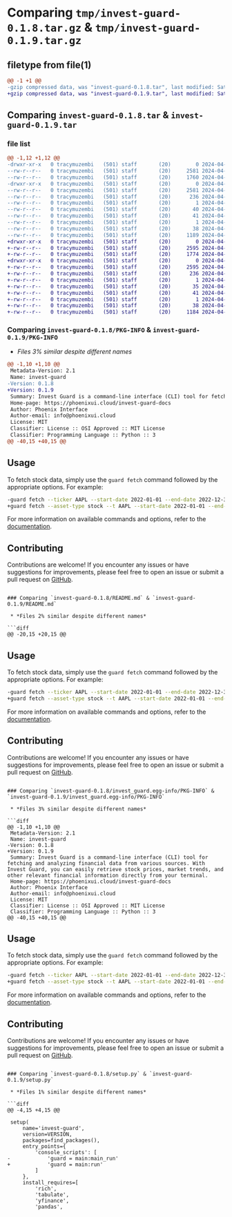 # Comparing `tmp/invest-guard-0.1.8.tar.gz` & `tmp/invest-guard-0.1.9.tar.gz`

## filetype from file(1)

```diff
@@ -1 +1 @@
-gzip compressed data, was "invest-guard-0.1.8.tar", last modified: Sat Apr 13 21:01:31 2024, max compression
+gzip compressed data, was "invest-guard-0.1.9.tar", last modified: Sat Apr 13 21:22:42 2024, max compression
```

## Comparing `invest-guard-0.1.8.tar` & `invest-guard-0.1.9.tar`

### file list

```diff
@@ -1,12 +1,12 @@
-drwxr-xr-x   0 tracymuzembi   (501) staff       (20)        0 2024-04-13 21:01:31.329910 invest-guard-0.1.8/
--rw-r--r--   0 tracymuzembi   (501) staff       (20)     2581 2024-04-13 21:01:31.329517 invest-guard-0.1.8/PKG-INFO
--rw-r--r--   0 tracymuzembi   (501) staff       (20)     1760 2024-04-13 12:44:48.000000 invest-guard-0.1.8/README.md
-drwxr-xr-x   0 tracymuzembi   (501) staff       (20)        0 2024-04-13 21:01:31.329033 invest-guard-0.1.8/invest_guard.egg-info/
--rw-r--r--   0 tracymuzembi   (501) staff       (20)     2581 2024-04-13 21:01:31.000000 invest-guard-0.1.8/invest_guard.egg-info/PKG-INFO
--rw-r--r--   0 tracymuzembi   (501) staff       (20)      236 2024-04-13 21:01:31.000000 invest-guard-0.1.8/invest_guard.egg-info/SOURCES.txt
--rw-r--r--   0 tracymuzembi   (501) staff       (20)        1 2024-04-13 21:01:31.000000 invest-guard-0.1.8/invest_guard.egg-info/dependency_links.txt
--rw-r--r--   0 tracymuzembi   (501) staff       (20)       40 2024-04-13 21:01:31.000000 invest-guard-0.1.8/invest_guard.egg-info/entry_points.txt
--rw-r--r--   0 tracymuzembi   (501) staff       (20)       41 2024-04-13 21:01:31.000000 invest-guard-0.1.8/invest_guard.egg-info/requires.txt
--rw-r--r--   0 tracymuzembi   (501) staff       (20)        1 2024-04-13 21:01:31.000000 invest-guard-0.1.8/invest_guard.egg-info/top_level.txt
--rw-r--r--   0 tracymuzembi   (501) staff       (20)       38 2024-04-13 21:01:31.329980 invest-guard-0.1.8/setup.cfg
--rw-r--r--   0 tracymuzembi   (501) staff       (20)     1189 2024-04-13 21:01:23.000000 invest-guard-0.1.8/setup.py
+drwxr-xr-x   0 tracymuzembi   (501) staff       (20)        0 2024-04-13 21:22:42.238897 invest-guard-0.1.9/
+-rw-r--r--   0 tracymuzembi   (501) staff       (20)     2595 2024-04-13 21:22:42.238501 invest-guard-0.1.9/PKG-INFO
+-rw-r--r--   0 tracymuzembi   (501) staff       (20)     1774 2024-04-13 21:21:28.000000 invest-guard-0.1.9/README.md
+drwxr-xr-x   0 tracymuzembi   (501) staff       (20)        0 2024-04-13 21:22:42.238014 invest-guard-0.1.9/invest_guard.egg-info/
+-rw-r--r--   0 tracymuzembi   (501) staff       (20)     2595 2024-04-13 21:22:42.000000 invest-guard-0.1.9/invest_guard.egg-info/PKG-INFO
+-rw-r--r--   0 tracymuzembi   (501) staff       (20)      236 2024-04-13 21:22:42.000000 invest-guard-0.1.9/invest_guard.egg-info/SOURCES.txt
+-rw-r--r--   0 tracymuzembi   (501) staff       (20)        1 2024-04-13 21:22:42.000000 invest-guard-0.1.9/invest_guard.egg-info/dependency_links.txt
+-rw-r--r--   0 tracymuzembi   (501) staff       (20)       35 2024-04-13 21:22:42.000000 invest-guard-0.1.9/invest_guard.egg-info/entry_points.txt
+-rw-r--r--   0 tracymuzembi   (501) staff       (20)       41 2024-04-13 21:22:42.000000 invest-guard-0.1.9/invest_guard.egg-info/requires.txt
+-rw-r--r--   0 tracymuzembi   (501) staff       (20)        1 2024-04-13 21:22:42.000000 invest-guard-0.1.9/invest_guard.egg-info/top_level.txt
+-rw-r--r--   0 tracymuzembi   (501) staff       (20)       38 2024-04-13 21:22:42.238985 invest-guard-0.1.9/setup.cfg
+-rw-r--r--   0 tracymuzembi   (501) staff       (20)     1184 2024-04-13 21:19:46.000000 invest-guard-0.1.9/setup.py
```

### Comparing `invest-guard-0.1.8/PKG-INFO` & `invest-guard-0.1.9/PKG-INFO`

 * *Files 3% similar despite different names*

```diff
@@ -1,10 +1,10 @@
 Metadata-Version: 2.1
 Name: invest-guard
-Version: 0.1.8
+Version: 0.1.9
 Summary: Invest Guard is a command-line interface (CLI) tool for fetching and analyzing financial data from various sources. With Invest Guard, you can easily retrieve stock prices, market trends, and other relevant financial information directly from your terminal.
 Home-page: https://phoenixui.cloud/invest-guard-docs
 Author: Phoenix Interface
 Author-email: info@phoenixui.cloud
 License: MIT
 Classifier: License :: OSI Approved :: MIT License
 Classifier: Programming Language :: Python :: 3
@@ -40,15 +40,15 @@
 ```
 
 ## Usage
 
 To fetch stock data, simply use the `guard fetch` command followed by the appropriate options. For example:
 
 ```bash
-guard fetch --ticker AAPL --start-date 2022-01-01 --end-date 2022-12-31
+guard fetch --asset-type stock --t AAPL --start-date 2022-01-01 --end-date 2022-12-31
 ```
 
 For more information on available commands and options, refer to the [documentation](https://github.com/Work-With-Phoenix/invest-guard).
 
 ## Contributing
 
 Contributions are welcome! If you encounter any issues or have suggestions for improvements, please feel free to open an issue or submit a pull request on [GitHub](https://github.com/Work-With-Phoenix/invest-guard).
```

### Comparing `invest-guard-0.1.8/README.md` & `invest-guard-0.1.9/README.md`

 * *Files 2% similar despite different names*

```diff
@@ -20,15 +20,15 @@
 ```
 
 ## Usage
 
 To fetch stock data, simply use the `guard fetch` command followed by the appropriate options. For example:
 
 ```bash
-guard fetch --ticker AAPL --start-date 2022-01-01 --end-date 2022-12-31
+guard fetch --asset-type stock --t AAPL --start-date 2022-01-01 --end-date 2022-12-31
 ```
 
 For more information on available commands and options, refer to the [documentation](https://github.com/Work-With-Phoenix/invest-guard).
 
 ## Contributing
 
 Contributions are welcome! If you encounter any issues or have suggestions for improvements, please feel free to open an issue or submit a pull request on [GitHub](https://github.com/Work-With-Phoenix/invest-guard).
```

### Comparing `invest-guard-0.1.8/invest_guard.egg-info/PKG-INFO` & `invest-guard-0.1.9/invest_guard.egg-info/PKG-INFO`

 * *Files 3% similar despite different names*

```diff
@@ -1,10 +1,10 @@
 Metadata-Version: 2.1
 Name: invest-guard
-Version: 0.1.8
+Version: 0.1.9
 Summary: Invest Guard is a command-line interface (CLI) tool for fetching and analyzing financial data from various sources. With Invest Guard, you can easily retrieve stock prices, market trends, and other relevant financial information directly from your terminal.
 Home-page: https://phoenixui.cloud/invest-guard-docs
 Author: Phoenix Interface
 Author-email: info@phoenixui.cloud
 License: MIT
 Classifier: License :: OSI Approved :: MIT License
 Classifier: Programming Language :: Python :: 3
@@ -40,15 +40,15 @@
 ```
 
 ## Usage
 
 To fetch stock data, simply use the `guard fetch` command followed by the appropriate options. For example:
 
 ```bash
-guard fetch --ticker AAPL --start-date 2022-01-01 --end-date 2022-12-31
+guard fetch --asset-type stock --t AAPL --start-date 2022-01-01 --end-date 2022-12-31
 ```
 
 For more information on available commands and options, refer to the [documentation](https://github.com/Work-With-Phoenix/invest-guard).
 
 ## Contributing
 
 Contributions are welcome! If you encounter any issues or have suggestions for improvements, please feel free to open an issue or submit a pull request on [GitHub](https://github.com/Work-With-Phoenix/invest-guard).
```

### Comparing `invest-guard-0.1.8/setup.py` & `invest-guard-0.1.9/setup.py`

 * *Files 1% similar despite different names*

```diff
@@ -4,15 +4,15 @@
 
 setup(
     name='invest-guard',
     version=VERSION,
     packages=find_packages(),
     entry_points={
         'console_scripts': [
-            'guard = main:main_run'
+            'guard = main:run'
         ]
     },
     install_requires=[
         'rich',
         'tabulate',
         'yfinance',
         'pandas',
```

